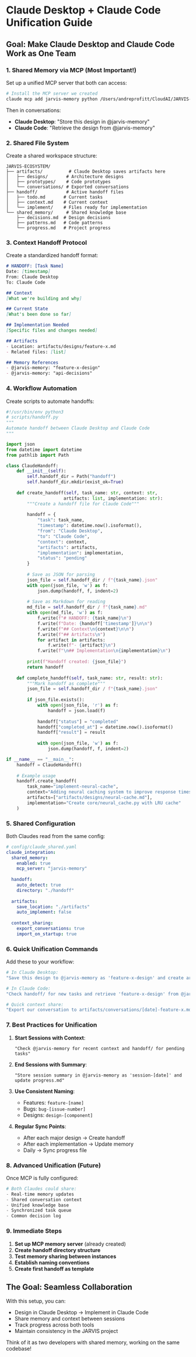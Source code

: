 # Claude Desktop + Claude Code Unification Guide

## Goal: Make Claude Desktop and Claude Code Work as One Team

### 1. **Shared Memory via MCP** (Most Important!)

Set up a unified MCP server that both can access:

```bash
# Install the MCP server we created
claude mcp add jarvis-memory python /Users/andreprofitt/CloudAI/JARVIS-ECOSYSTEM/mcp_servers/jarvis_memory_storage_mcp.py
```

Then in conversations:
- **Claude Desktop**: "Store this design in @jarvis-memory"
- **Claude Code**: "Retrieve the design from @jarvis-memory"

### 2. **Shared File System**

Create a shared workspace structure:

```
JARVIS-ECOSYSTEM/
├── artifacts/          # Claude Desktop saves artifacts here
│   ├── designs/       # Architecture designs
│   ├── prototypes/    # Code prototypes
│   └── conversations/ # Exported conversations
├── handoff/           # Active handoff files
│   ├── todo.md       # Current tasks
│   ├── context.md    # Current context
│   └── implement/    # Files ready for implementation
└── shared_memory/     # Shared knowledge base
    ├── decisions.md  # Design decisions
    ├── patterns.md   # Code patterns
    └── progress.md   # Project progress
```

### 3. **Context Handoff Protocol**

Create a standardized handoff format:

```markdown
# HANDOFF: [Task Name]
Date: [timestamp]
From: Claude Desktop
To: Claude Code

## Context
[What we're building and why]

## Current State
[What's been done so far]

## Implementation Needed
[Specific files and changes needed]

## Artifacts
- Location: artifacts/designs/feature-x.md
- Related files: [list]

## Memory References
- @jarvis-memory: "feature-x-design"
- @jarvis-memory: "api-decisions"
```

### 4. **Workflow Automation**

Create scripts to automate handoffs:

```python
#!/usr/bin/env python3
# scripts/handoff.py
"""
Automate handoff between Claude Desktop and Claude Code
"""

import json
from datetime import datetime
from pathlib import Path

class ClaudeHandoff:
    def __init__(self):
        self.handoff_dir = Path("handoff")
        self.handoff_dir.mkdir(exist_ok=True)
    
    def create_handoff(self, task_name: str, context: str, 
                      artifacts: list, implementation: str):
        """Create a handoff file for Claude Code"""
        
        handoff = {
            "task": task_name,
            "timestamp": datetime.now().isoformat(),
            "from": "Claude Desktop",
            "to": "Claude Code",
            "context": context,
            "artifacts": artifacts,
            "implementation": implementation,
            "status": "pending"
        }
        
        # Save as JSON for parsing
        json_file = self.handoff_dir / f"{task_name}.json"
        with open(json_file, 'w') as f:
            json.dump(handoff, f, indent=2)
        
        # Save as Markdown for reading
        md_file = self.handoff_dir / f"{task_name}.md"
        with open(md_file, 'w') as f:
            f.write(f"# HANDOFF: {task_name}\n")
            f.write(f"Date: {handoff['timestamp']}\n\n")
            f.write(f"## Context\n{context}\n\n")
            f.write(f"## Artifacts\n")
            for artifact in artifacts:
                f.write(f"- {artifact}\n")
            f.write(f"\n## Implementation\n{implementation}\n")
        
        print(f"Handoff created: {json_file}")
        return handoff
    
    def complete_handoff(self, task_name: str, result: str):
        """Mark handoff as complete"""
        json_file = self.handoff_dir / f"{task_name}.json"
        
        if json_file.exists():
            with open(json_file, 'r') as f:
                handoff = json.load(f)
            
            handoff["status"] = "completed"
            handoff["completed_at"] = datetime.now().isoformat()
            handoff["result"] = result
            
            with open(json_file, 'w') as f:
                json.dump(handoff, f, indent=2)

if __name__ == "__main__":
    handoff = ClaudeHandoff()
    
    # Example usage
    handoff.create_handoff(
        task_name="implement-neural-cache",
        context="Adding neural caching system to improve response times",
        artifacts=["artifacts/designs/neural-cache.md"],
        implementation="Create core/neural_cache.py with LRU cache"
    )
```

### 5. **Shared Configuration**

Both Claudes read from the same config:

```yaml
# config/claude_shared.yaml
claude_integration:
  shared_memory:
    enabled: true
    mcp_server: "jarvis-memory"
  
  handoff:
    auto_detect: true
    directory: "./handoff"
  
  artifacts:
    save_location: "./artifacts"
    auto_implement: false
  
  context_sharing:
    export_conversations: true
    import_on_startup: true
```

### 6. **Quick Unification Commands**

Add these to your workflow:

```bash
# In Claude Desktop:
"Save this design to @jarvis-memory as 'feature-x-design' and create artifact at artifacts/designs/feature-x.md"

# In Claude Code:
"Check handoff/ for new tasks and retrieve 'feature-x-design' from @jarvis-memory"

# Quick context share:
"Export our conversation to artifacts/conversations/[date]-feature-x.md"
```

### 7. **Best Practices for Unification**

1. **Start Sessions with Context**:
   ```
   "Check @jarvis-memory for recent context and handoff/ for pending tasks"
   ```

2. **End Sessions with Summary**:
   ```
   "Store session summary in @jarvis-memory as 'session-[date]' and update progress.md"
   ```

3. **Use Consistent Naming**:
   - Features: `feature-[name]`
   - Bugs: `bug-[issue-number]`
   - Designs: `design-[component]`

4. **Regular Sync Points**:
   - After each major design → Create handoff
   - After each implementation → Update memory
   - Daily → Sync progress file

### 8. **Advanced Unification (Future)**

Once MCP is fully configured:

```python
# Both Claudes could share:
- Real-time memory updates
- Shared conversation context  
- Unified knowledge base
- Synchronized task queue
- Common decision log
```

### 9. **Immediate Steps**

1. **Set up MCP memory server** (already created)
2. **Create handoff directory structure**
3. **Test memory sharing between instances**
4. **Establish naming conventions**
5. **Create first handoff as template**

## The Goal: Seamless Collaboration

With this setup, you can:
- Design in Claude Desktop → Implement in Claude Code
- Share memory and context between sessions
- Track progress across both tools
- Maintain consistency in the JARVIS project

Think of it as two developers with shared memory, working on the same codebase!